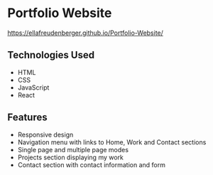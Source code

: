 # Portfolio Website

https://ellafreudenberger.github.io/Portfolio-Website/

## Technologies Used

- HTML
- CSS
- JavaScript
- React

## Features

- Responsive design
- Navigation menu with links to Home, Work and Contact sections
- Single page and multiple page modes
- Projects section displaying my work
- Contact section with contact information and form
